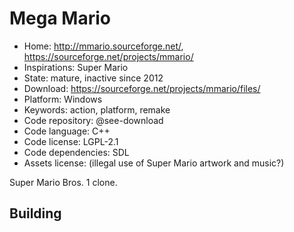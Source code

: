 # Mega Mario

- Home: http://mmario.sourceforge.net/, https://sourceforge.net/projects/mmario/
- Inspirations: Super Mario
- State: mature, inactive since 2012
- Download: https://sourceforge.net/projects/mmario/files/
- Platform: Windows
- Keywords: action, platform, remake
- Code repository: @see-download
- Code language: C++
- Code license: LGPL-2.1
- Code dependencies: SDL
- Assets license: (illegal use of Super Mario artwork and music?)

Super Mario Bros. 1 clone.

## Building
